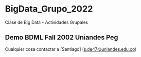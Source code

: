 # BigData_Grupo_2022
 Clase de Big Data - Actividades Grupales
 ## Demo BDML Fall 2002 Uniandes Peg

 Cualquier cosa contactar a [Santiago] (s.de47@uniandes.edu.co)
